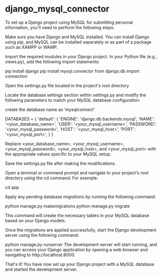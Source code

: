 # django_mysql_connector

To set up a Django project using MySQL for submitting personal information, you'll need to perform the following steps:

Make sure you have Django and MySQL installed. You can install Django using pip, and MySQL can be installed separately or as part of a package such as XAMPP or WAMP.

Import the required modules in your Django project. In your Python file (e.g., views.py), add the following import statements:

pip install django 
pip install mysql.connector
from django.db import connection

Open the settings.py file located in the project's root directory

Locate the database settings section within settings.py and modify the following parameters to match your MySQL database configuration:

create the database name as 'mysqlconnect'

DATABASES = {
    'default': {
        'ENGINE': 'django.db.backends.mysql',
        'NAME': '<your_database_name>',
        'USER': '<your_mysql_username>',
        'PASSWORD': '<your_mysql_password>',
        'HOST': '<your_mysql_host>',
        'PORT': '<your_mysql_port>',
    }
}

Replace <your_database_name>, <your_mysql_username>, <your_mysql_password>, <your_mysql_host>, and <your_mysql_port> with the appropriate values specific to your MySQL setup.

Save the settings.py file after making the modifications.

Open a terminal or command prompt and navigate to your project's root directory using the cd command. For example:


cd app

Apply any pending database migrations by running the following command:

python manage.py makemigrations
python manage.py migrate

This command will create the necessary tables in your MySQL database based on your Django models.

Once the migrations are applied successfully, start the Django development server using the following command:

python manage.py runserver
The development server will start running, and you can access your Django application by opening a web browser and navigating to http://localhost:8000.

That's it! You have now set up your Django project with a MySQL database and started the development server.
